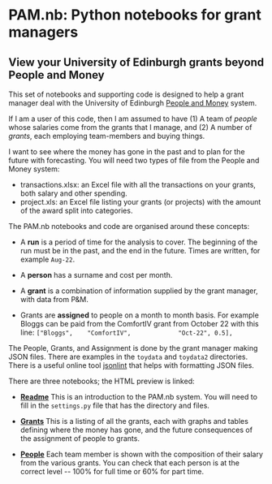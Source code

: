 # PAM.nb: Python notebooks for grant managers
## View your University of Edinburgh grants beyond People and Money

This set of notebooks and supporting code is designed to help a grant manager deal with the 
University of Edinburgh [People and Money](https://www.ed.ac.uk/staff/services-support/hr-and-finance/people-and-money-system) system. 

If I am a user of this code, then I am assumed to have 
(1) A team of *people* whose salaries come from the grants that I manage, and
(2) A number of *grants*, each employing team-members and buying things.

I want to see where the money has gone in the past and to plan for the future with forecasting. 
You will need two types of file from the People and Money system:
- transactions.xlsx: an Excel file with all the transactions on your grants, both salary and other spending.
- project.xls: an Excel file listing your grants (or projects) with the amount of the award split into categories.

The PAM.nb notebooks and code are organised around these concepts:

- A **run** is a period of time for the analysis to cover. The beginning of the run must be in the past, 
and the end in the future. Times are written, for example `Aug-22`.

- A **person** has a surname and cost per month. 

- A **grant** is a combination of information supplied by the grant manager, with data from P&M.

- Grants are **assigned** to people on a month to month basis. For example Bloggs can be paid from the 
ComfortIV grant from October 22 with this line:
`["Bloggs",    "ComfortIV",             "Oct-22", 0.5],`

The People, Grants, and Assignment is done by the grant manager making JSON files. 
There are examples in the `toydata` and `toydata2` directories. 
There is a useful online tool [jsonlint](https://jsonlint.com) that helps with formatting JSON files.

There are three notebooks; the HTML preview is linked:
- **[Readme](https://htmlpreview.github.io/?https://raw.githubusercontent.com/RoyWilliams/PAM.nb/main/Readme.html)**
This is an introduction to the PAM.nb system. You will need to fill in the `settings.py` file that has the directory and files. 

- **[Grants](https://htmlpreview.github.io/?https://raw.githubusercontent.com/RoyWilliams/PAM.nb/main/Grants.html)**
This is a listing of all the grants, each with graphs and tables defining where the money has gone, 
and the future consequences of the assignment of people to grants.

- **[People](https://htmlpreview.github.io/?https://raw.githubusercontent.com/RoyWilliams/PAM.nb/main/People.html)**
Each team member is shown with the composition of their salary from the various grants. You can check that each person 
is at the correct level -- 100% for full time or 60% for part time.
